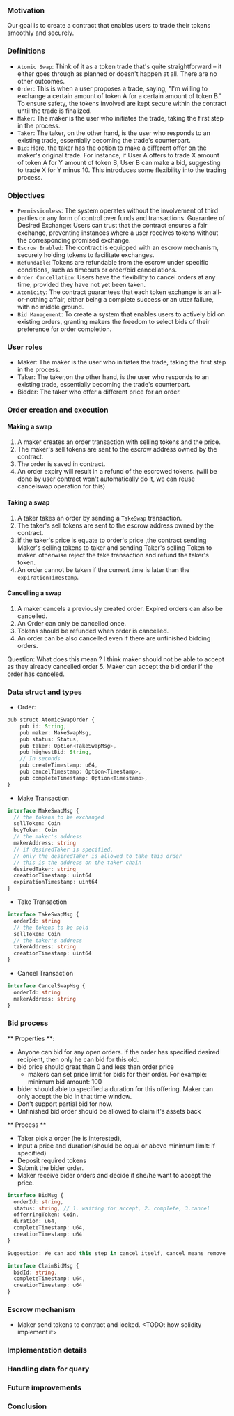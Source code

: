 ### Motivation
Our goal is to create a contract that enables users to trade their tokens smoothly and securely.

### Definitions

- `Atomic Swap`: Think of it as a token trade that's quite straightforward – it either goes through as planned or doesn't happen at all. There are no other outcomes.
- `Order`: This is when a user proposes a trade, saying, "I'm willing to exchange a certain amount of token A for a certain amount of token B." To ensure safety, the tokens involved are kept secure within the contract until the trade is finalized.
- `Maker`: The maker is the user who initiates the trade, taking the first step in the process.
- `Taker`: The taker, on the other hand, is the user who responds to an existing trade, essentially becoming the trade's counterpart.
- `Bid`: Here, the taker has the option to make a different offer on the maker's original trade. For instance, if User A offers to trade X amount of token A for Y amount of token B, User B can make a bid, suggesting to trade X for Y minus 10. This introduces some flexibility into the trading process.

### Objectives

- `Permissionless`: The system operates without the involvement of third parties or any form of control over funds and transactions.
Guarantee of Desired Exchange: Users can trust that the contract ensures a fair exchange, preventing instances where a user receives tokens without the corresponding promised exchange.
- `Escrow Enabled`: The contract is equipped with an escrow mechanism, securely holding tokens to facilitate exchanges.
- `Refundable`: Tokens are refundable from the escrow under specific conditions, such as timeouts or order/bid cancellations.
- `Order Cancellation`: Users have the flexibility to cancel orders at any time, provided they have not yet been taken.
- `Atomicity`: The contract guarantees that each token exchange is an all-or-nothing affair, either being a complete success or an utter failure, with no middle ground.
- `Bid Management`: To create a system that enables users to actively bid on existing orders, granting makers the freedom to select bids of their preference for order completion.

### User roles

 - Maker: The maker is the user who initiates the trade, taking the first step in the process.
 - Taker: The taker,on the other hand, is the user who responds to an existing trade, essentially becoming the trade's counterpart.
 - Bidder: The taker who offer a different price for an order.

### Order creation and execution

#### Making a swap

1. A maker creates an order transaction with selling tokens and the price. 
2. The maker's sell tokens are sent to the escrow address owned by the contract. 
3. The order is saved in contract.
4. An order expiry will result in a refund of the escrowed tokens. (will be done by user contract won't automatically do it, we can reuse cancelswap operation for this)

#### Taking a swap

1. A taker takes an order by sending a `TakeSwap` transaction. 
2. The taker's sell tokens are sent to the escrow address owned by the contract. 
3. if the taker's price is equate to order's price ,the contract sending Maker's selling tokens to taker and sending Taker's selling Token to maker. otherwise reject the take transaction and refund the taker's token.
4. An order cannot be taken if the current time is later than the `expirationTimestamp`.


#### Cancelling a swap

1.  A maker cancels a previously created order. Expired orders can also be cancelled.
2.  An Order can only be cancelled once. 
3.  Tokens should be refunded when order is cancelled.
4.  An order can be also cancelled even if there are unfinished bidding orders. 

Question: What does this mean ? I think maker should not be able to accept as they already cancelled order
5.  Maker can accept the bid order if the order has canceled.

### Data struct and types

 -  Order: 
```ts
pub struct AtomicSwapOrder {
    pub id: String,
    pub maker: MakeSwapMsg,
    pub status: Status,
    pub taker: Option<TakeSwapMsg>,
    pub highestBid: String,
    // In seconds
    pub createTimestamp: u64,
    pub cancelTimestamp: Option<Timestamp>,
    pub completeTimestamp: Option<Timestamp>,
}
```

 - Make Transaction
```ts
interface MakeSwapMsg {
  // the tokens to be exchanged
  sellToken: Coin
  buyToken: Coin
  // the maker's address
  makerAddress: string
  // if desiredTaker is specified,
  // only the desiredTaker is allowed to take this order
  // this is the address on the taker chain
  desiredTaker: string
  creationTimestamp: uint64
  expirationTimestamp: uint64
}
```
 - Take Transaction
```ts
interface TakeSwapMsg {
  orderId: string
  // the tokens to be sold
  sellToken: Coin
  // the taker's address
  takerAddress: string
  creationTimestamp: uint64
}
```
 - Cancel Transaction
```ts
interface CancelSwapMsg {
  orderId: string
  makerAddress: string
}
```

### Bid process

** Properties **:

 - Anyone can bid for any open orders. if the order has specified desired recipient, then only he can bid for this old.
 - bid price should great than 0 and less than order price
    - makers can set price limit for bids for their order. For example: minimum bid amount: 100
 - bider should able to specified a duration for this offering. Maker can only accept the bid in that time window.
 - Don't support partial bid for now.
 - Unfinished bid order should be allowed to claim it's assets back

** Process **

 - Taker pick a order (he is interested), 
 - Input a price and duration(should be equal or above minimum limit: if specified)
 - Deposit required tokens
 - Submit the bider order.
 - Maker receive bider orders and decide if she/he want to accept the price.

```ts
interface BidMsg {
  orderId: string,
  status: string, // 1. waiting for accept, 2. complete, 3.cancel
  offerringToken: Coin,
  duration: u64,
  completeTimestamp: u64,
  creationTimestamp: u64
}

Suggestion: We can add this step in cancel itself, cancel means remove bid and refund tokens if bid was not taken
```
```ts
interface ClaimBidMsg {
  bidId: string,
  completeTimestamp: u64,
  creationTimestamp: u64
}
```
### Escrow mechanism

 - Maker send tokens to contract and locked. 
 <TODO: how solidity implement it>

### Implementation details

### Handling data for query

### Future improvements

### Conclusion
